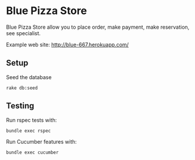 Blue Pizza Store
========
Blue Pizza Store allow you to place order, make payment, make reservation, see specialist.

Example web site: http://blue-667.herokuapp.com/

Setup
------
Seed the database 

    rake db:seed
    
Testing
--------
Run rspec tests with:

    bundle exec rspec
    
Run Cucumber features with:

    bundle exec cucumber











